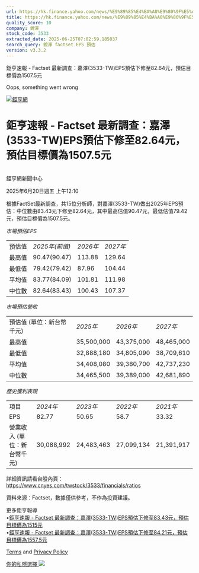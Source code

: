 ```yaml
---
url: https://hk.finance.yahoo.com/news/%E9%89%85%E4%BA%A8%E9%80%9F%E5%A0%B1-factset-%E6%9C%80%E6%96%B0%E8%AA%BF%E6%9F%A5-%E5%98%89%E6%BE%A4-3533-041025343.html
title: https://hk.finance.yahoo.com/news/%E9%89%85%E4%BA%A8%E9%80%9F%E5%A0%B1-factset-%E6%9C%80%E6%96%B0%E8
quality_score: 10
company: 銳澤
stock_code: 3533
extracted_date: 2025-06-25T07:02:59.185037
search_query: 銳澤 factset EPS 預估
version: v3.3.2
---
```


鉅亨速報 - Factset 最新調查：嘉澤(3533-TW)EPS預估下修至82.64元，預估目標價為1507.5元 


Oops, something went wrong

 

[![鉅亨網](https://s.yimg.com/ny/api/res/1.2/UM5hrThmhlnSiBO4o4qlLg--/YXBwaWQ9aGlnaGxhbmRlcjt3PTE0NjtoPTQ4O2NmPXdlYnA-/https://s.yimg.com/os/creatr-uploaded-images/2020-01/147c7630-36ab-11ea-ae7c-5ee7a0016555)](http://www.cnyes.com/ "鉅亨網")

# 鉅亨速報 - Factset 最新調查：嘉澤(3533-TW)EPS預估下修至82.64元，預估目標價為1507.5元

![](data:image/gif;base64,R0lGODlhAQABAIAAAAAAAP///ywAAAAAAQABAAACAUwAOw==)

鉅亨網新聞中心

2025年6月20日週五 上午12:10

根據FactSet最新調查，共15位分析師，對嘉澤(3533-TW)做出2025年EPS預估：中位數由83.43元下修至82.64元，其中最高估值90.47元，最低估值79.42元，預估目標價為1507.5元。

*市場預估EPS*

|  |  |  |  |
| --- | --- | --- | --- |
| 預估值 | *2025年(前值)* | *2026年* | *2027年* |
| 最高值 | 90.47(90.47) | 113.88 | 129.64 |
| 最低值 | 79.42(79.42) | 87.96 | 104.44 |
| 平均值 | 83.77(84.09) | 101.81 | 111.98 |
| 中位數 | 82.64(83.43) | 100.43 | 107.37 |

*市場預估營收*

|  |  |  |  |
| --- | --- | --- | --- |
| 預估值 (單位：新台幣千元) | *2025年* | *2026年* | *2027年* |
| 最高值 | 35,500,000 | 43,375,000 | 48,465,000 |
| 最低值 | 32,888,180 | 34,805,090 | 38,709,610 |
| 平均值 | 34,408,080 | 39,380,700 | 42,737,230 |
| 中位數 | 34,465,500 | 39,389,000 | 42,681,890 |

*歷史獲利表現*

|  |  |  |  |  |
| --- | --- | --- | --- | --- |
| 項目 | *2024年* | *2023年* | *2022年* | *2021年* |
| EPS | 82.77 | 50.65 | 58.7 | 33.32 |
| 營業收入 (單位：新台幣千元) | 30,088,992 | 24,483,463 | 27,099,134 | 21,391,917 |

詳細資訊請看台股內頁：  
<https://www.cnyes.com/twstock/3533/financials/ratios>

資料來源：Factset，數據僅供參考，不作為投資建議。

更多鉅亨報導  
•[鉅亨速報 - Factset 最新調查：嘉澤(3533-TW)EPS預估下修至83.43元，預估目標價為1515元](https://news.cnyes.com/news/id/6027736?utm_source=yahoo&utm_medium=RSS&utm_campaign=relate)  
•[鉅亨速報 - Factset 最新調查：嘉澤(3533-TW)EPS預估下修至84.21元，預估目標價為1557.5元](https://news.cnyes.com/news/id/6027241?utm_source=yahoo&utm_medium=RSS&utm_campaign=relate)

[Terms](https://guce.yahoo.com/terms?locale=zh-Hant-HK)  and [Privacy Policy](https://guce.yahoo.com/privacy-policy?locale=zh-Hant-HK)

[你的私隱選擇 ![](https://s.yimg.com/dv/static/siteApp/img/privacy-choice-control.png)](https://guce.yahoo.com/state-controls?locale=zh-Hant-HK&state=VA)
